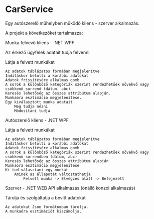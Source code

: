 # CarService
Egy autószerelő műhelyben működő kliens - szerver alkalmazás.

A projekt a következőket tartalmazza:

Munka felvevő kliens - .NET WPF

Az érkező ügyfelek adatait tudja felvenni

Látja a felvett munkákat


    Az adatok táblázatos formában megjelenítve
    Indításkor betölti a korábbi adatokat
    Adatok frissítésére alkalmas gomb
    A sorok a különböző kategóriák szerint rendezhetőek növekvő vagy csökkenő sorrend (dátum, abc)
    Keresés lehetőség az összes attribútum alapján.
    Munkaóra esztimáció megjelenítése.
    Egy kiválasztott munka adatait
        Meg tudja nézni
        Módosítani tudja
        
Autószerelő kliens - .NET WPF

Látja a felvett munkákat

    Az adatok táblázatos formában megjelenítve
    Indításkor betölti a korábbi adatokat
    Adatok frissítésére alkalmas gomb
    A sorok a különböző kategóriák szerint rendezhetőek növekvő vagy csökkenő sorrendben (dátum, abc)
    Keresés lehetőség az összes attribútum alapján
    Munkaóra esztimáció megjelenítése
    Ki tud választani egy munkát
        Aminek az állapotát változtathatja
            Felvett munka -> Elvégzés alatt -> Befejezett
            
Szerver - .NET WEB API alkalmazás (önálló konzol alkalmazás)

Tárolja és szolgáltatja a bevitt adatokat

	Az adatokat Json formátumban tárolja.
	A munkaóra esztimációt kiszámolja.
